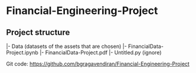 # Financial-Engineering-Project
 
## Project structure
|- Data (datasets of the assets that are chosen)
|- FinancialData-Project.ipynb
|- FinancialData-Project.pdf
|- Untitled.py (ignore)

Git code:
https://github.com/bgragavendiran/Financial-Engineering-Project